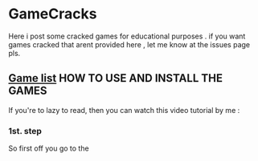 # GameCracks
Here i post some cracked games for educational purposes .
if you want games cracked that arent provided here , let me know at the issues page pls.

##  [Game list](GameList.md) HOW TO USE AND INSTALL THE GAMES 


If you're to lazy to read, then you can watch this video tutorial by me :

### 1st. step
So first off you go to the 
